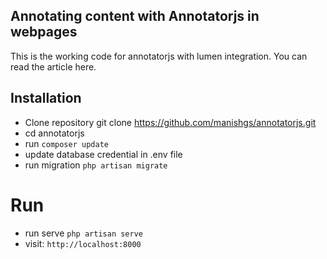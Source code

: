 ## Annotating content with Annotatorjs in webpages
This is the working code for annotatorjs with lumen integration. You can read the article here. 

## Installation
- Clone repository git clone https://github.com/manishgs/annotatorjs.git
- cd annotatorjs
- run `composer update`
- update database credential in .env file
- run migration `php artisan migrate`
 
# Run 
- run serve `php artisan serve`
- visit: `http://localhost:8000`

